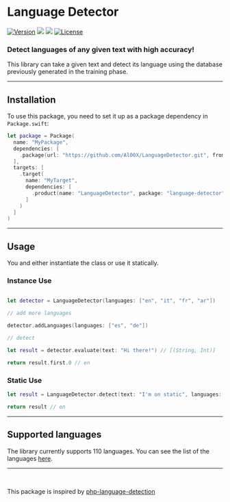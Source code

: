 # Language Detector

[![Version](https://img.shields.io/github/v/release/Al00X/LanguageDetector)](https://swift.org) [![](https://img.shields.io/endpoint?url=https%3A%2F%2Fswiftpackageindex.com%2Fapi%2Fpackages%2FAl00X%2FLanguageDetector%2Fbadge%3Ftype%3Dswift-versions)](https://swiftpackageindex.com/google/generative-ai-swift) [![](https://img.shields.io/endpoint?url=https%3A%2F%2Fswiftpackageindex.com%2Fapi%2Fpackages%2FAl00X%2FLanguageDetector%2Fbadge%3Ftype%3Dplatforms)](xxxx) [![License](https://img.shields.io/packagist/l/patrickschur/language-detection.svg?style=flat-square)](https://opensource.org/licenses/MIT)
### Detect languages of any given text with high accuracy! 

This library can take a given text and detect its language using the database previously generated in the training phase.

---
## Installation

To use this package, you need to set it up as a package dependency in `Package.swift`:

```swift
let package = Package(
  name: "MyPackage",
  dependencies: [
    .package(url: "https://github.com/Al00X/LanguageDetector.git", from: "2.0.0")
  ],
  targets: [
    .target(
      name: "MyTarget",
      dependencies: [
        .product(name: "LanguageDetector", package: "language-detector")
      ]
    )
  ]
)
```

---
## Usage

You and either instantiate the class or use it statically.

### Instance Use
```swift

let detector = LanguageDetector(languages: ["en", "it", "fr", "ar"])

// add more languages

detector.addLanguages(languages: ["es", "de"])

// detect

let result = detector.evaluate(text: "Hi there!") // [(String, Int)]

return result.first.0 // en

```

### Static Use
```swift
let result = LanguageDetector.detect(text: "I'm on static", languages: ["en", "fr", "es"]) // String

return result // en

```

---
## Supported languages
The library currently supports 110 languages. You can see the list of the languages [here](Sources/LanguageDetector/Resources/subsets).

---

<br>

This package is inspired by [php-language-detection](https://github.com/patrickschur/language-detection)

<br>
